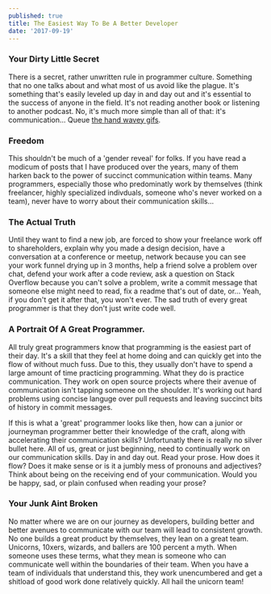 ```yaml
---
published: true
title: The Easiest Way To Be A Better Developer
date: '2017-09-19'
---
```


### Your Dirty Little Secret

There is a secret, rather unwritten rule in programmer culture. 
Something that no one talks about and what most of us avoid like the plague. 
It's something that's easily leveled up day in and day out and 
it's essential to the success of anyone in the field. 
It's not reading another book or listening to another podcast. 
No, it's much more simple than all of that: 
it's communication... Queue [the hand wavey gifs][1].

### Freedom

This shouldn't be much of a 'gender reveal' for folks. 
If you have read a modicum of posts that I have produced over the years, 
many of them harken back to the power of succinct communication within teams. 
Many programmers, especially those who predominatly work by themselves 
(think freelancer, highly specialized indivduals, someone who's never worked on a team), 
never have to worry about their communication skills...

### The Actual Truth

Until they want to find a new job, 
are forced to show your freelance work off to shareholders, 
explain why you made a design decision, 
have a conversation at a conference or meetup, 
network because you can see your work funnel drying up in 3 months, 
help a friend solve a problem over chat, 
defend your work after a code review, 
ask a question on Stack Overflow because you can't solve a problem, 
write a commit message that someone else might need to read, 
fix a readme that's out of date, 
or... Yeah, if you don't get it after that, 
you won't ever. 
The sad truth of every great programmer is that they don't just write code well. 

### A Portrait Of A Great Programmer.

All truly great programmers know that programming is the easiest part of their day. 
It's a skill that they feel at home doing and can quickly get into the flow of without much fuss. 
Due to this, they usually don't have to spend a large amount of time practicing programming. 
What they do is practice communication. 
They work on open source projects where their avenue of communication isn't tapping someone on the shoulder. 
It's working out hard problems using concise languge over pull requests and 
leaving succinct bits of history in commit messages. 

If this is what a 'great' programmer looks like then, 
how can a junior or journeyman programmer better their knowledge of the craft, 
along with accelerating their communication skills? 
Unfortunatly there is really no silver bullet here. 
All of us, great or just beginning, 
need to continually work on our communication skills. 
Day in and day out. 
Read your prose. How does it flow? 
Does it make sense or is it a jumbly mess of pronouns and adjectives? 
Think about being on the receiving end of your communication. 
Would you be happy, sad, or plain confused when reading your prose? 

### Your Junk Aint Broken

No matter where we are on our journey as developers, 
building better and better avenues to communicate with our team will lead to consistent growth. 
No one builds a great product by themselves, they lean on a great team. 
Unicorns, 10xers, wizards, and ballers are 100 percent a myth. 
When someone uses these terms, 
what they mean is someone who can communicate well within the boundaries of their team. 
When you have a team of individuals that understand this, 
they work unencumbered and get a shitload of good work done relatively quickly. 
All hail the unicorn team!

[1]: https://media.giphy.com/media/y2iqnrASpRrNe/giphy.gif
